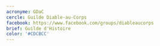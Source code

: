 ```yaml
---
acronyme: GDaC
cercle: Guilde Diable-au-Corps
facebook: https://www.facebook.com/groups/diableaucorps
brief: Guilde d'Histoire
color: '#CDCBCC'
---
```


